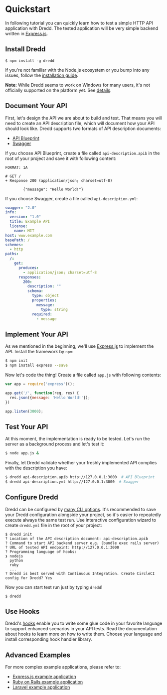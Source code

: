# Quickstart

In following tutorial you can quickly learn how to test a simple HTTP API application with Dredd. The tested application will be very simple backend written in [Express.js][].

## Install Dredd

```
$ npm install -g dredd
```

If you're not familiar with the Node.js ecosystem or you bump into any issues, follow the [installation guide](installation.md).

**Note:** While Dredd seems to work on Windows for many users, it's not officially supported on the platform yet. See [details](installation.md#windows-support).

## Document Your API

First, let's design the API we are about to build and test. That means you will need to create an API description file, which will document how your API should look like. Dredd supports two formats of API description documents:

- [API Blueprint][]
- [Swagger][]

If you choose API Blueprint, create a file called `api-description.apib` in the root of your project and save it with following content:

```apiblueprint
FORMAT: 1A

# GET /
+ Response 200 (application/json; charset=utf-8)

        {"message": "Hello World!"}
```

If you choose Swagger, create a file called `api-description.yml`:

```yaml
swagger: "2.0"
info:
  version: "1.0"
  title: Example API
  license:
    name: MIT
host: www.example.com
basePath: /
schemes:
  - http
paths:
  /:
    get:
      produces:
        - application/json; charset=utf-8
      responses:
        200:
          description: ""
          schema:
            type: object
            properties:
              message:
                type: string
            required:
              - message
```

## Implement Your API

As we mentioned in the beginning, we'll use [Express.js][] to implement the API. Install the framework by `npm`:

```sh
$ npm init
$ npm install express --save
```

Now let's code the thing! Create a file called `app.js` with following contents:

```javascript
var app = require('express')();

app.get('/', function(req, res) {
  res.json({message: 'Hello World!'});
})

app.listen(3000);
```

## Test Your API

At this moment, the implementation is ready to be tested. Let's run the server as a background process and let's test it:

```sh
$ node app.js &
```

Finally, let Dredd validate whether your freshly implemented API complies with the description you have:

```sh
$ dredd api-description.apib http://127.0.0.1:3000  # API Blueprint
$ dredd api-description.yml http://127.0.0.1:3000  # Swagger
```

## Configure Dredd

Dredd can be configured by [many CLI options](usage-cli.md). It's recommended to save your Dredd configuration alongside your project, so it's easier to repeatedly execute always the same test run. Use interactive configuration wizard to create `dredd.yml` file in the root of your project:

```
$ dredd init
? Location of the API description document: api-description.apib
? Command to start API backend server e.g. (bundle exec rails server)
? URL of tested API endpoint: http://127.0.0.1:3000
? Programming language of hooks:
❯ nodejs
  python
  ruby
  ...
? Dredd is best served with Continuous Integration. Create CircleCI config for Dredd? Yes
```

Now you can start test run just by typing `dredd`!

```
$ dredd
```

## Use Hooks

Dredd's [hooks](hooks.md) enable you to write some glue code in your favorite language to support enhanced scenarios in your API tests. Read the documentation about hooks to learn more on how to write them. Choose your language and install corresponding hook handler library.

## Advanced Examples

For more complex example applications, please refer to:

- [Express.js example application](https://github.com/apiaryio/dredd-example)
- [Ruby on Rails example application](https://github.com/theodorton/dredd-test-rails)
- [Laravel example application](https://github.com/ddelnano/dredd-hooks-php/wiki/Laravel-Example)


[API Blueprint]: https://apiblueprint.org/
[Swagger]: https://swagger.io/
[Express.js]: http://expressjs.com/starter/hello-world.html
